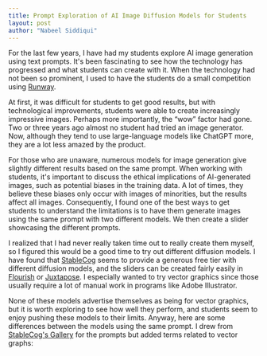 ```yaml
---
title: Prompt Exploration of AI Image Diffusion Models for Students
layout: post
author: "Nabeel Siddiqui"
---
```


For the last few years, I have had my students explore AI image generation using text prompts. It's been fascinating to see how the technology has progressed and what students can create with it. When the technology had not been so prominent, I used to have the students do a small competition using [Runway](https://runwayml.com/). 

At first, it was difficult for students to get good results, but with technological improvements, students were able to create increasingly impressive images. Perhaps more importantly, the “wow” factor had gone. Two or three years ago almost no student had tried an image generator. Now, although they tend to use large-language models like ChatGPT more, they are a lot less amazed by the product. 

For those who are unaware, numerous models for image generation give slightly different results based on the same prompt. When working with students, it's important to discuss the ethical implications of AI-generated images, such as potential biases in the training data. A lot of times, they believe these biases only occur with images of minorities, but the results affect all images. Consequently, I found one of the best ways to get students to understand the limitations is to have them generate images using the same prompt with two different models. We then create a slider showcasing the different prompts.

I realized that I had never really taken time out to really create them myself, so I figured this would be a good time to try out different diffusion models. I have found that [StableCog](https://stablecog.com/generate) seems to provide a generous free tier with different diffusion models, and the sliders can be created fairly easily in [Flourish](https://flourish.studio/) or [Juxtapose](https://github.com/NUKnightLab/juxtapose). I especially wanted to try vector graphics since those usually require a lot of manual work in programs like Adobe Illustrator. 

None of these models advertise themselves as being for vector graphics, but it is worth exploring to see how well they perform, and students seem to enjoy pushing these models to their limits. Anyway, here are some differences between the models using the same prompt. I drew from [StableCog's Gallery](https://stablecog.com/gallery) for the prompts but added terms related to vector graphs:

<div class="flourish-embed flourish-photo-slider" data-src="visualisation/18165648"><script src="https://public.flourish.studio/resources/embed.js"></script></div>

<div class="flourish-embed flourish-photo-slider" data-src="visualisation/18165788"><script src="https://public.flourish.studio/resources/embed.js"></script></div>

<div class="flourish-embed flourish-photo-slider" data-src="visualisation/18165824"><script src="https://public.flourish.studio/resources/embed.js"></script></div>
